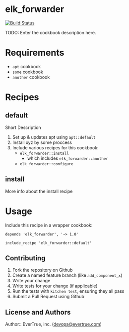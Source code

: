 # elk_forwarder

[![Build Status](https://travis-ci.org/evertrue/elk_forwarder-cookbook.svg)](https://travis-ci.org/evertrue/elk_forwarder-cookbook)

TODO: Enter the cookbook description here.

# Requirements

* `apt` cookbook
* `some` cookbook
* `another` cookbook


# Recipes

## default

Short Description

1. Set up & updates apt using `apt::default`
2. Install xyz by some proccess
3. Include various recipes for this cookbook:
    * `elk_forwarder::install`
        - which includes `elk_forwarder::another`
    * `elk_forwarder::configure`

## install

More info about the install recipe

# Usage

Include this recipe in a wrapper cookbook:

```
depends 'elk_forwarder', '~> 1.0'
```

```
include_recipe 'elk_forwarder::default'
```

## Contributing

1. Fork the repository on Github
2. Create a named feature branch (like `add_component_x`)
3. Write your change
4. Write tests for your change (if applicable)
5. Run the tests with `kitchen test`, ensuring they all pass
6. Submit a Pull Request using Github

## License and Authors

Author:: EverTrue, inc. (devops@evertrue.com)

